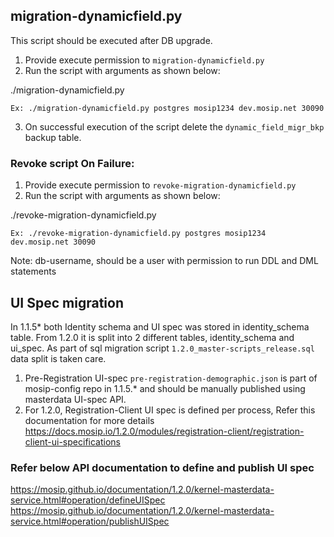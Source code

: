 ## migration-dynamicfield.py

This script should be executed after DB upgrade.

1. Provide execute permission to `migration-dynamicfield.py`
2. Run the script with arguments as shown below:

./migration-dynamicfield.py <db-username> <db-password> <db-domain-name> <db-port>

	Ex: ./migration-dynamicfield.py postgres mosip1234 dev.mosip.net 30090

3. On successful execution of the script delete the `dynamic_field_migr_bkp` backup table.


### Revoke script On Failure:

1. Provide execute permission to `revoke-migration-dynamicfield.py`
2. Run the script with arguments as shown below:

./revoke-migration-dynamicfield.py <db-username> <db-password> <db-domain-name> <db-port>

	Ex: ./revoke-migration-dynamicfield.py postgres mosip1234 dev.mosip.net 30090


Note: db-username, should be a user with permission to run DDL and DML statements


## UI Spec migration

In 1.1.5* both Identity schema and UI spec was stored in identity_schema table. From 1.2.0 it is split into 2 different tables, identity_schema and ui_spec.
As part of sql migration script `1.2.0_master-scripts_release.sql` data split is taken care.

1. Pre-Registration UI-spec `pre-registration-demographic.json` is part of mosip-config repo in 1.1.5.* and should be manually published using masterdata UI-spec API.
2. For 1.2.0, Registration-Client UI spec is defined per process, Refer this documentation for more details 
https://docs.mosip.io/1.2.0/modules/registration-client/registration-client-ui-specifications 


### Refer below API documentation to define and publish UI spec

https://mosip.github.io/documentation/1.2.0/kernel-masterdata-service.html#operation/defineUISpec
https://mosip.github.io/documentation/1.2.0/kernel-masterdata-service.html#operation/publishUISpec



